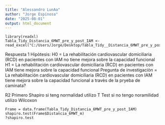```yaml
---
title: "Alessandro LunAa"
author: "Jorge Espinosa"
date: "2025-08-01"
output: html_document
---
```



```{r}
library(readxl)
Tabla_Tidy_Distancia_6MWT_pre_y_post_IAM <- read_excel("C:/Users/Jorge/Desktop/Tabla_Tidy__Distancia_6MWT_pre_y_post_IAM.xlsx")

```

Respuesta 1
Hipòtesis: 
H0 = La rehabilitación cardiovascular domiciliaria (RCD) en pacientes con IAM no tiene mejora sobre la capacidad funcional
H1 = La rehabilitación cardiovascular domiciliaria (RCD) en pacientes con IAM tiene mejora sobre la capacidad funcional
Pregunta de investigaciòn = La rehabilitación cardiovascular domiciliaria (RCD) en pacientes con IAM tiene mejora sobre la capacidad funcional a travès de la pryeba de caminata?

R2
Primero Shapiro si teng normalidad utilizo T Test
si no tengo noramilidad utilizo Wilcoxon 

```{r}
Frame = data.frame(Tabla_Tidy_Distancia_6MWT_pre_y_post_IAM)
shapiro.test(Frame$Distancia_6MWT_m)
?shapiro.test

```

